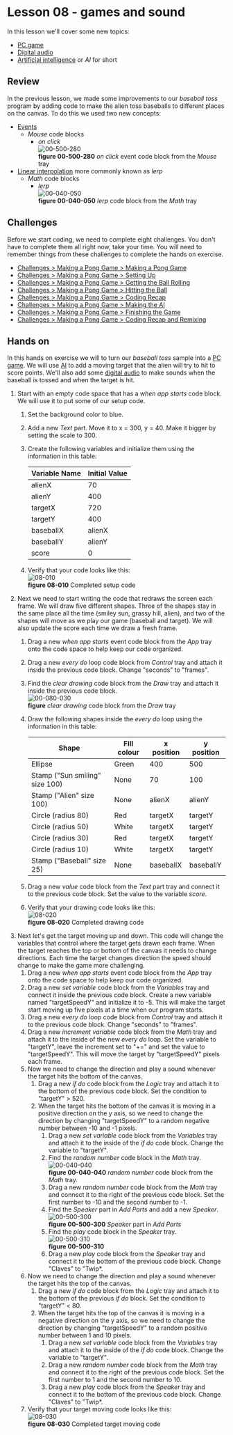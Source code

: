# Lesson 08 - games and sound

In this lesson we'll cover some new topics:

* [PC game](https://en.wikipedia.org/wiki/PC_game)
* [Digital audio](https://en.wikipedia.org/wiki/Digital_audio)
* [Artificial intelligence](https://en.wikipedia.org/wiki/Artificial_intelligence) or *AI* for short

## Review

In the previous lesson, we made some improvements to our *baseball toss* program by adding code to make the alien toss baseballs to different places on the canvas. To do this we used two new concepts:

* [Events](https://en.wikipedia.org/wiki/Event-driven_programming)
  * *Mouse* code blocks
    * *on click*  
    ![00-500-280](../images/00-500-280.parts.mouse.onclick.jpg)  
    **figure 00-500-280** *on click* event code block from the *Mouse* tray
* [Linear interpolation](https://en.wikipedia.org/wiki/Linear_interpolation) more commonly known as *lerp*
  * *Math* code blocks
    * *lerp*  
    ![00-040-050](../images/00-040-050.math.lerp.jpg)  
    **figure 00-040-050** *lerp* code block from the *Math* tray

## Challenges

Before we start coding, we need to complete eight challenges. You don't have to complete them all right now, take your time. You will need to remember things from these challenges to complete the hands on exercise.

* [Challenges > Making a Pong Game > Making a Pong Game](https://code.kano.me/challenge/CLUB09/CLUB09_06_pong)
* [Challenges > Making a Pong Game > Setting Up](https://code.kano.me/challenge/CLUB09/CLUB09_01_pong)
* [Challenges > Making a Pong Game > Getting the Ball Rolling](https://code.kano.me/challenge/CLUB09/CLUB09_02_pong)
* [Challenges > Making a Pong Game > Hitting the Ball](https://code.kano.me/challenge/CLUB09/CLUB09_03_pong)
* [Challenges > Making a Pong Game > Coding Recap](https://code.kano.me/challenge/CLUB09/CLUB09_07_pong)
* [Challenges > Making a Pong Game > Making the AI](https://code.kano.me/challenge/CLUB09/CLUB09_04_pong)
* [Challenges > Making a Pong Game > Finishing the Game](https://code.kano.me/challenge/CLUB09/CLUB09_05_pong)
* [Challenges > Making a Pong Game > Coding Recap and Remixing](https://code.kano.me/challenge/CLUB09/CLUB09_08_pong)

## Hands on

In this hands on exercise we will to turn our *baseball toss* sample into a [PC game](https://en.wikipedia.org/wiki/PC_game). We will use [AI](https://en.wikipedia.org/wiki/Artificial_intelligence) to add a moving target that the alien will try to hit to score points. We'll also add some [digital audio](https://en.wikipedia.org/wiki/Digital_audio) to make sounds when the baseball is tossed and when the target is hit.

1. Start with an empty code space that has a *when app starts* code block. We will use it to put some of our setup code.
    1. Set the background color to blue.
    1. Add a new *Text* part. Move it to x = 300, y = 40. Make it bigger by setting the scale to 300.
    1. Create the following variables and initialize them using the information in this table:  

        Variable Name | Initial Value
        --- | ---
        alienX | 70
        alienY | 400
        targetX | 720
        targetY | 400
        baseballX | alienX
        baseballY | alienY
        score | 0
    1. Verify that your code looks like this:  
    ![08-010](./images/08-010.jpg)  
    **figure 08-010** Completed setup code
1. Next we need to start writing the code that redraws the screen each frame. We will draw five different shapes. Three of the shapes stay in the same place all the time (smiley sun, grassy hill, alien), and two of the shapes will move as we play our game (baseball and target). We will also update the score each time we draw a fresh frame.
    1. Drag a new *when app starts* event code block from the *App* tray onto the code space to help keep our code organized.
    1. Drag a new *every do* loop code block from *Control* tray and attach it inside the previous code block. Change "seconds" to "frames".
    1. Find the *clear drawing* code block from the *Draw* tray and attach it inside the previous code block.  
    ![00-080-030](../images/00-080-030.draw.cleardrawing.jpg)  
    **figure** *clear drawing* code block from the *Draw* tray
    1. Draw the following shapes inside the *every do* loop using the information in this table:

        Shape | Fill colour | x position | y position
        --- | --- | --- | ---
        Ellipse | Green | 400 | 500
        Stamp ("Sun smiling" size 100) | None | 70 | 100
        Stamp ("Alien" size 100) | None | alienX | alienY
        Circle (radius 80) | Red | targetX | targetY
        Circle (radius 50) | White | targetX | targetY
        Circle (radius 30) | Red | targetX | targetY
        Circle (radius 10) | White | targetX | targetY
        Stamp ("Baseball" size 25) | None | baseballX | baseballY
    1. Drag a new *value* code block from the *Text* part tray and connect it to the previous code block. Set the value to the variable *score*.
    1. Verify that your drawing code looks like this:  
    ![08-020](./images/08-020.jpg)  
    **figure 08-020** Completed drawing code
1. Next let's get the target moving up and down. This code will change the variables that control where the target gets drawn each frame. When the target reaches the top or bottom of the canvas it needs to change directions. Each time the target changes direction the speed should change to make the game more challenging.
    1. Drag a new *when app starts* event code block from the *App* tray onto the code space to help keep our code organized.
    1. Drag a new *set variable* code block from the *Variables* tray and connect it inside the previous code block. Create a new variable named "targetSpeedY" and initialize it to -5. This will make the target start moving up five pixels at a time when our program starts.
    1. Drag a new *every do* loop code block from *Control* tray and attach it to the previous code block. Change "seconds" to "frames".
    1. Drag a new *increment variable* code block from the *Math* tray and attach it to the inside of the new *every do* loop. Set the variable to "targetY", leave the increment set to "+=" and set the value to "targetSpeedY". This will move the target by "targetSpeedY" pixels each frame.
    1. Now we need to change the direction and play a sound whenever the target hits the bottom of the canvas.
        1. Drag a new *if do* code block from the *Logic* tray and attach it to the bottom of the previous code block. Set the condition to "targetY" > 520.
        1. When the target hits the bottom of the canvas it is moving in a positive direction on the y axis, so we need to change the direction by changing "targetSpeedY" to a random negative number between -10 and -1 pixels.
            1. Drag a new *set variable* code block from the *Variables* tray and attach it to the inside of the *if do* code block. Change the variable to "targetY".
            1. Find the *random number* code block in the *Math* tray.  
            ![00-040-040](../images/00-040-040.math.randomnumber.jpg)  
            **figure 00-040-040** *random number* code block from the *Math* tray.
            1. Drag a new *random number* code block from the *Math* tray and connect it to the right of the previous code block. Set the first number to -10 and the second number to -1.
            1. Find the *Speaker* part in *Add Parts* and add a new *Speaker*.  
            ![00-500-300](../images/00-500-300.parts.speaker.jpg)  
            **figure 00-500-300** *Speaker* part in *Add Parts*
            1. Find the *play* code block in the *Speaker* tray.  
            ![00-500-310](../images/00-500-310.parts.speaker.play.jpg)  
            **figure 00-500-310**
            1. Drag a new *play* code block from the *Speaker* tray and connect it to the bottom of the previous code block. Change "Claves" to "Twip*.
    1. Now we need to change the direction and play a sound whenever the target hits the top of the canvas.
        1. Drag a new *if do* code block from the *Logic* tray and attach it to the bottom of the previous *if do* block. Set the condition to "targetY" < 80.
        1. When the target hits the top of the canvas it is moving in a negative direction on the y axis, so we need to change the direction by changing "targetSpeedY" to a random positive number between 1 and 10 pixels.
            1. Drag a new *set variable* code block from the *Variables* tray and attach it to the inside of the *if do* code block. Change the variable to "targetY".
            1. Drag a new *random number* code block from the *Math* tray and connect it to the right of the previous code block. Set the first number to 1 and the second number to 10.
            1. Drag a new *play* code block from the *Speaker* tray and connect it to the bottom of the previous code block. Change "Claves" to "Twip*.
    1. Verify that your target moving code looks like this:  
    ![08-030](./images/08-030.jpg)  
    **figure 08-030** Completed target moving code
